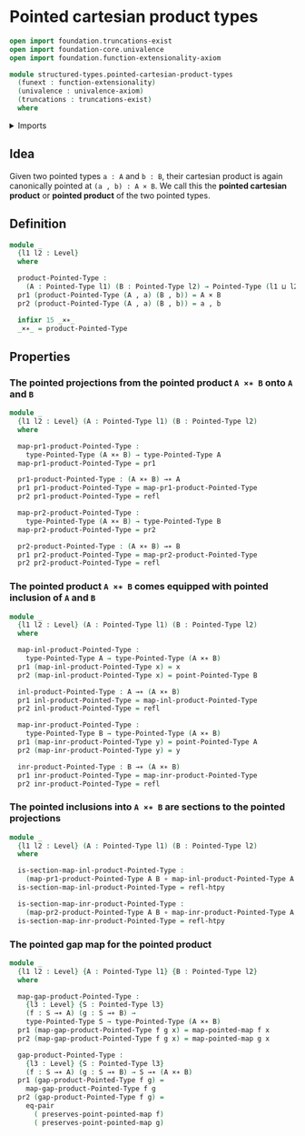 # Pointed cartesian product types

```agda
open import foundation.truncations-exist
open import foundation-core.univalence
open import foundation.function-extensionality-axiom

module structured-types.pointed-cartesian-product-types
  (funext : function-extensionality)
  (univalence : univalence-axiom)
  (truncations : truncations-exist)
  where
```

<details><summary>Imports</summary>

```agda
open import foundation.cartesian-product-types funext univalence
open import foundation.dependent-pair-types
open import foundation.equality-cartesian-product-types
open import foundation.function-types funext
open import foundation.homotopies funext
open import foundation.identity-types funext
open import foundation.universe-levels

open import structured-types.pointed-maps funext univalence truncations
open import structured-types.pointed-types
```

</details>

## Idea

Given two pointed types `a : A` and `b : B`, their cartesian product is again
canonically pointed at `(a , b) : A × B`. We call this the **pointed cartesian
product** or **pointed product** of the two pointed types.

## Definition

```agda
module _
  {l1 l2 : Level}
  where

  product-Pointed-Type :
    (A : Pointed-Type l1) (B : Pointed-Type l2) → Pointed-Type (l1 ⊔ l2)
  pr1 (product-Pointed-Type (A , a) (B , b)) = A × B
  pr2 (product-Pointed-Type (A , a) (B , b)) = a , b

  infixr 15 _×∗_
  _×∗_ = product-Pointed-Type
```

## Properties

### The pointed projections from the pointed product `A ×∗ B` onto `A` and `B`

```agda
module _
  {l1 l2 : Level} (A : Pointed-Type l1) (B : Pointed-Type l2)
  where

  map-pr1-product-Pointed-Type :
    type-Pointed-Type (A ×∗ B) → type-Pointed-Type A
  map-pr1-product-Pointed-Type = pr1

  pr1-product-Pointed-Type : (A ×∗ B) →∗ A
  pr1 pr1-product-Pointed-Type = map-pr1-product-Pointed-Type
  pr2 pr1-product-Pointed-Type = refl

  map-pr2-product-Pointed-Type :
    type-Pointed-Type (A ×∗ B) → type-Pointed-Type B
  map-pr2-product-Pointed-Type = pr2

  pr2-product-Pointed-Type : (A ×∗ B) →∗ B
  pr1 pr2-product-Pointed-Type = map-pr2-product-Pointed-Type
  pr2 pr2-product-Pointed-Type = refl
```

### The pointed product `A ×∗ B` comes equipped with pointed inclusion of `A` and `B`

```agda
module _
  {l1 l2 : Level} (A : Pointed-Type l1) (B : Pointed-Type l2)
  where

  map-inl-product-Pointed-Type :
    type-Pointed-Type A → type-Pointed-Type (A ×∗ B)
  pr1 (map-inl-product-Pointed-Type x) = x
  pr2 (map-inl-product-Pointed-Type x) = point-Pointed-Type B

  inl-product-Pointed-Type : A →∗ (A ×∗ B)
  pr1 inl-product-Pointed-Type = map-inl-product-Pointed-Type
  pr2 inl-product-Pointed-Type = refl

  map-inr-product-Pointed-Type :
    type-Pointed-Type B → type-Pointed-Type (A ×∗ B)
  pr1 (map-inr-product-Pointed-Type y) = point-Pointed-Type A
  pr2 (map-inr-product-Pointed-Type y) = y

  inr-product-Pointed-Type : B →∗ (A ×∗ B)
  pr1 inr-product-Pointed-Type = map-inr-product-Pointed-Type
  pr2 inr-product-Pointed-Type = refl
```

### The pointed inclusions into `A ×∗ B` are sections to the pointed projections

```agda
module _
  {l1 l2 : Level} (A : Pointed-Type l1) (B : Pointed-Type l2)
  where

  is-section-map-inl-product-Pointed-Type :
    (map-pr1-product-Pointed-Type A B ∘ map-inl-product-Pointed-Type A B) ~ id
  is-section-map-inl-product-Pointed-Type = refl-htpy

  is-section-map-inr-product-Pointed-Type :
    (map-pr2-product-Pointed-Type A B ∘ map-inr-product-Pointed-Type A B) ~ id
  is-section-map-inr-product-Pointed-Type = refl-htpy
```

### The pointed gap map for the pointed product

```agda
module _
  {l1 l2 : Level} {A : Pointed-Type l1} {B : Pointed-Type l2}
  where

  map-gap-product-Pointed-Type :
    {l3 : Level} {S : Pointed-Type l3}
    (f : S →∗ A) (g : S →∗ B) →
    type-Pointed-Type S → type-Pointed-Type (A ×∗ B)
  pr1 (map-gap-product-Pointed-Type f g x) = map-pointed-map f x
  pr2 (map-gap-product-Pointed-Type f g x) = map-pointed-map g x

  gap-product-Pointed-Type :
    {l3 : Level} {S : Pointed-Type l3}
    (f : S →∗ A) (g : S →∗ B) → S →∗ (A ×∗ B)
  pr1 (gap-product-Pointed-Type f g) =
    map-gap-product-Pointed-Type f g
  pr2 (gap-product-Pointed-Type f g) =
    eq-pair
      ( preserves-point-pointed-map f)
      ( preserves-point-pointed-map g)
```
